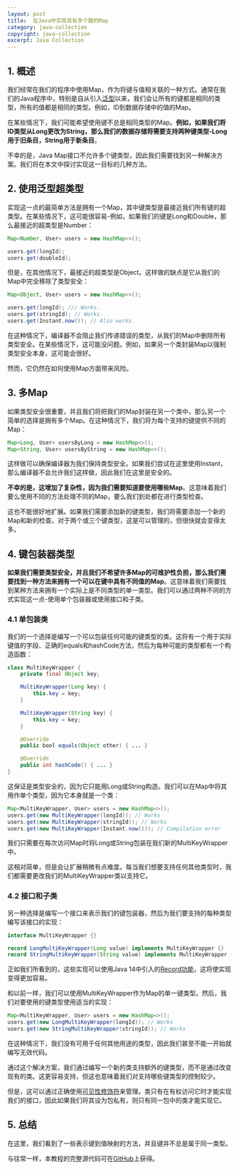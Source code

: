 ```yaml
---
layout: post
title:  在Java中实现具有多个键的Map
category: java-collection
copyright: java-collection
excerpt: Java Collection
---
```


## 1. 概述

我们经常在我们的程序中使用Map，作为将键与值相关联的一种方式。通常在我们的Java程序中，特别是自从引入[泛型](https://www.baeldung.com/java-generics)以来，我们会让所有的键都是相同的类型，所有的值都是相同的类型。例如，ID到数据存储中的值的Map。

在某些情况下，我们可能希望使用键不总是相同类型的Map。**例如，如果我们将ID类型从Long更改为String，那么我们的数据存储将需要支持两种键类型-Long用于旧条目，String用于新条目**。

不幸的是，Java Map接口不允许多个键类型，因此我们需要找到另一种解决方案。我们将在本文中探讨实现这一目标的几种方法。

## 2. 使用泛型超类型

实现这一点的最简单方法是拥有一个Map，其中键类型是最接近我们所有键的超类型。在某些情况下，这可能很容易-例如，如果我们的键是Long和Double，那么最接近的超类型是Number：

```java
Map<Number, User> users = new HashMap<>();

users.get(longId);
users.get(doubleId);
```

但是，在其他情况下，最接近的超类型是Object。这样做的缺点是它从我们的Map中完全移除了类型安全：

```java
Map<Object, User> users = new HashMap<>();

users.get(longId); /// Works.
users.get(stringId); // Works.
users.get(Instant.now()); // Also works.
```

在这种情况下，编译器不会阻止我们传递错误的类型，从我们的Map中删除所有类型安全。在某些情况下，这可能没问题。例如，如果另一个类封装Map以强制类型安全本身，这可能会很好。

然而，它仍然在如何使用Map方面带来风险。

## 3. 多Map

如果类型安全很重要，并且我们将把我们的Map封装在另一个类中，那么另一个简单的选择是拥有多个Map。在这种情况下，我们将为每个支持的键提供不同的Map：

```java
Map<Long, User> usersByLong = new HashMap<>();
Map<String, User> usersByString = new HashMap<>();
```

这样做可以确保编译器为我们保持类型安全。如果我们尝试在这里使用Instant，那么编译器不会允许我们这样做，因此我们在这里是安全的。

**不幸的是，这增加了复杂性，因为我们需要知道要使用哪些Map**。这意味着我们要么使用不同的方法处理不同的Map，要么我们到处都在进行类型检查。

这也不能很好地扩展。如果我们需要添加新的键类型，我们将需要添加一个新的Map和新的检查。对于两个或三个键类型，这是可以管理的，但很快就会变得太多。

## 4. 键包装器类型

**如果我们需要类型安全，并且我们不希望许多Map的可维护性负担，那么我们需要找到一种方法来拥有一个可以在键中具有不同值的Map**。这意味着我们需要找到某种方法来拥有一个实际上是不同类型的单一类型。我们可以通过两种不同的方式实现这一点-使用单个包装器或使用接口和子类。

### 4.1 单包装类

我们的一个选择是编写一个可以包装任何可能的键类型的类。这将有一个用于实际键值的字段、正确的equals和hashCode方法，然后为每种可能的类型都有一个构造函数：

```java
class MultiKeyWrapper {
    private final Object key;

    MultiKeyWrapper(Long key) {
        this.key = key;
    }

    MultiKeyWrapper(String key) {
        this.key = key;
    }

    @Override
    public bool equals(Object other) { ... }

    @Override
    public int hashCode() { ... }
}
```

这保证是类型安全的，因为它只能用Long或String构造。我们可以在Map中将其用作单个类型，因为它本身就是一个类：

```java
Map<MultiKeyWrapper, User> users = new HashMap<>();
users.get(new MultiKeyWrapper(longId)); // Works
users.get(new MultiKeyWrapper(stringId)); // Works
users.get(new MultiKeyWrapper(Instant.now())); // Compilation error
```

我们只需要在每次访问Map时将Long或String包装在我们新的MultiKeyWrapper中。

这相对简单，但是会让扩展稍微有点难度。每当我们想要支持任何其他类型时，我们都需要更改我们的MultiKeyWrapper类以支持它。

### 4.2 接口和子类

另一种选择是编写一个接口来表示我们的键包装器，然后为我们要支持的每种类型编写该接口的实现：

```java
interface MultiKeyWrapper {}

record LongMultiKeyWrapper(Long value) implements MultiKeyWrapper {}
record StringMultiKeyWrapper(String value) implements MultiKeyWrapper {}
```

正如我们所看到的，这些实现可以使用Java 14中引入的[Record功能](https://www.baeldung.com/java-record-keyword)，这将使实现变得更加容易。

和以前一样，我们可以使用MultiKeyWrapper作为Map的单一键类型。然后，我们对要使用的键类型使用适当的实现：

```java
Map<MultiKeyWrapper, User> users = new HashMap<>();
users.get(new LongMultiKeyWrapper(longId)); // Works
users.get(new StringMultiKeyWrapper(stringId)); // Works
```

在这种情况下，我们没有可用于任何其他用途的类型，因此我们甚至不能一开始就编写无效代码。

通过这个解决方案，我们通过编写一个新的类支持额外的键类型，而不是通过改变现有的类。这更容易支持，但这也意味着我们对支持哪些键类型的控制较少。

但是，这可以通过正确使用[可见性修饰符](https://www.baeldung.com/java-access-modifiers)来管理。类只有在有权访问它时才能实现我们的接口，因此如果我们将其设为包私有，则只有同一包中的类才能实现它。

## 5. 总结

在这里，我们看到了一些表示键到值映射的方法，并且键并不总是属于同一类型。

与往常一样，本教程的完整源代码可在[GitHub](https://github.com/tuyucheng7/taketoday-tutorial4j/tree/master/java-core-modules/java-collections-maps-5)上获得。